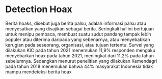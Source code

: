 # Detection Hoax
Berita hoaks, disebut juga berita palsu, adalah informasi palsu atau menyesatkan yang disajikan sebagai berita. Seringkali hal ini bertujuan untuk menipu pembaca, membuat suatu sudut pandang tampak lebih populer atau diterima daripada yang sebenarnya, atau menyebabkan kerugian pada seseorang, organisasi, atau tujuan tertentu. Survei yang dilakukan KIC pada tahun 2021 menemukan 11,9% responden mengaku menyebarkan hoax pada tahun 2021, meningkat dari 11,2% pada tahun sebelumnya. Sedangkan menurut penelitian yang dilakukan Kemendagri pada tahun 2018 menemukan bahwa 44% masyarakat Indonesia tidak mampu mendeteksi berita hoax
